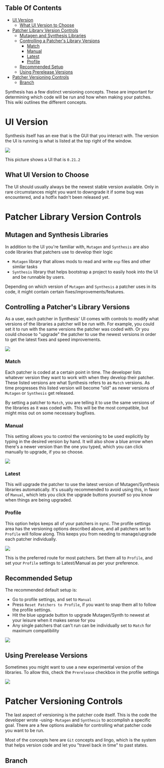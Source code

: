 <!-- START doctoc generated TOC please keep comment here to allow auto update -->
<!-- DON'T EDIT THIS SECTION, INSTEAD RE-RUN doctoc TO UPDATE -->
## Table Of Contents

- [UI Version](#ui-version)
  - [What UI Version to Choose](#what-ui-version-to-choose)
- [Patcher Library Version Controls](#patcher-library-version-controls)
  - [Mutagen and Synthesis Libraries](#mutagen-and-synthesis-libraries)
  - [Controlling a Patcher's Library Versions](#controlling-a-patchers-library-versions)
    - [Match](#match)
    - [Manual](#manual)
    - [Latest](#latest)
    - [Profile](#profile)
  - [Recommended Setup](#recommended-setup)
  - [Using Prerelease Versions](#using-prerelease-versions)
- [Patcher Versioning Controls](#patcher-versioning-controls)
  - [Branch](#branch)

<!-- END doctoc generated TOC please keep comment here to allow auto update -->

Synthesis has a few distinct versioning concepts.  These are important for determining which code will be run and how when making your patches.  This wiki outlines the different concepts.

# UI Version
Synthesis itself has an exe that is the GUI that you interact with.  The version the UI is running is what is listed at the top right of the window.

![](https://i.imgur.com/iIttCQ7.png)

This picture shows a UI that is `0.21.2`

## What UI Version to Choose
The UI should usually always be the newest stable version available.  Only in rare circumstances might you want to downgrade it if some bug was encountered, and a hotfix hadn't been released yet.

# Patcher Library Version Controls
## Mutagen and Synthesis Libraries
In addition to the UI you're familiar with, `Mutagen` and `Synthesis` are also code libraries that patchers use to develop their logic
- `Mutagen` library that allows mods to read and write `esp` files and other similar tasks
- `Synthesis` library that helps bootstrap a project to easily hook into the UI and be runnable by users.

Depending on which version of `Mutagen` and `Synthesis` a patcher uses in its code, it might contain certain fixes/improvements/features.

## Controlling a Patcher's Library Versions
As a user, each patcher in Synthesis' UI comes with controls to modify what versions of the libraries a patcher will be run with.  For example, you could set it to run with the same versions the patcher was coded with.  Or you could choose to "upgrade" the patcher to use the newest versions in order to get the latest fixes and speed improvements.

![](https://i.imgur.com/UjVo97u.png)

### Match
Each patcher is coded at a certain point in time.  The developer lists whatever version they want to work with when they develop their patcher.  These listed versions are what Synthesis refers to as `Match` versions.  As time progresses this listed version will become "old" as newer versions of `Mutagen` or `Synthesis` get released.

By setting a patcher to `Match`, you are telling it to use the same versions of the libraries as it was coded with.  This will be the most compatible, but might miss out on some necessary bugfixes.

### Manual
This setting allows you to control the versioning to be used explicitly by typing in the desired version by hand.  It will also show a blue arrow when there's a newer version than the one you typed, which you can click manually to upgrade, if you so choose.

![](https://i.imgur.com/u1xRQwE.gif)

### Latest
This will upgrade the patcher to use the latest version of Mutagen/Synthesis libraries automatically.  It's usually recommended to avoid using this, in favor of `Manual`, which lets you click the upgrade buttons yourself so you know when things are being upgraded.

### Profile
This option helps keeps all of your patchers in sync.  The profile settings area has the versioning options described above, and all patchers set to `Profile` will follow along.  This keeps you from needing to manage/upgrade each patcher individually. 

![](https://i.imgur.com/Fa3zrYr.gif)

This is the preferred route for most patchers.  Set them all to `Profile`, and set your `Profile` settings to Latest/Manual as per your preference.

## Recommended Setup
The recommended default setup is:
- Go to profile settings, and set to `Manual`
- Press `Reset Patchers to Profile`, if you want to snap them all to follow the profile settings.
- Hit the blue upgrade button to upgrade Mutagen/Synth to newest at your leisure when it makes sense for you
- Any single patchers that can't run can be individually set to `Match` for maximum compatibility

![](https://i.imgur.com/QMA0bNI.png)

## Using Prerelease Versions
Sometimes you might want to use a new experimental version of the libraries.  To allow this, check the `Prerelease` checkbox in the profile settings

![](https://i.imgur.com/pT8Snpt.gif)

# Patcher Versioning Controls
The last aspect of versioning is the patcher code itself.  This is the code the developer wrote -using- `Mutagen` and `Synthesis` to accomplish a specific goal.  There are a few options available for controlling what patcher code you want to be run.

Most of the concepts here are `Git` concepts and lingo, which is the system that helps version code and let you "travel back in time" to past states.

## Branch
